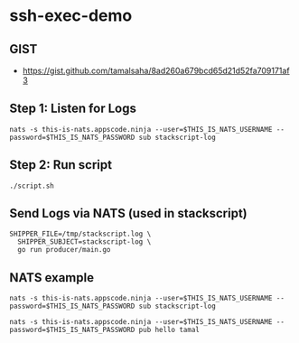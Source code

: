 # ssh-exec-demo

## GIST

- https://gist.github.com/tamalsaha/8ad260a679bcd65d21d52fa709171af3

## Step 1: Listen for Logs

```
nats -s this-is-nats.appscode.ninja --user=$THIS_IS_NATS_USERNAME --password=$THIS_IS_NATS_PASSWORD sub stackscript-log
```

## Step 2: Run script

```
./script.sh
```

## Send Logs via NATS (used in stackscript)

```
SHIPPER_FILE=/tmp/stackscript.log \
  SHIPPER_SUBJECT=stackscript-log \
  go run producer/main.go
```

## NATS example

```
nats -s this-is-nats.appscode.ninja --user=$THIS_IS_NATS_USERNAME --password=$THIS_IS_NATS_PASSWORD sub stackscript-log

nats -s this-is-nats.appscode.ninja --user=$THIS_IS_NATS_USERNAME --password=$THIS_IS_NATS_PASSWORD pub hello tamal
```
